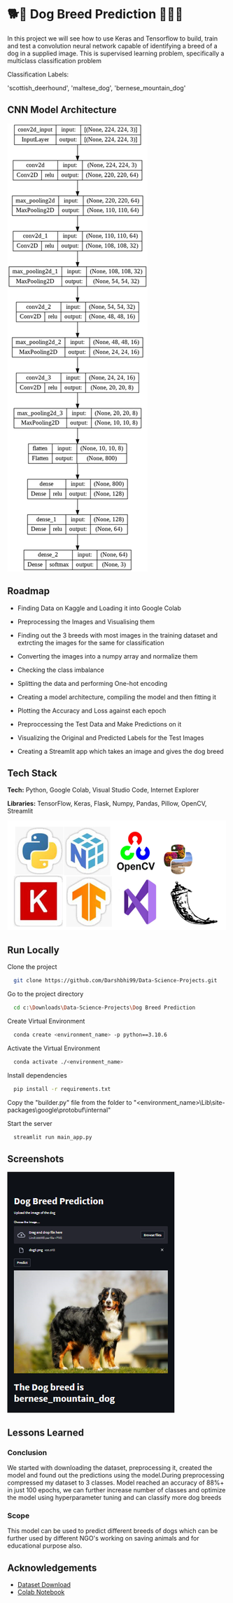 
# 🐕🐶 Dog Breed Prediction 🐕‍🦺🐩

In this project we will see how to use Keras and Tensorflow to build, train and test a convolution neural 
network capable of identifying a breed of a dog in a supplied image. This is supervised learning problem, 
specifically a multiclass classification problem

Classification Labels:

'scottish_deerhound', 'maltese_dog', 'bernese_mountain_dog'

## CNN Model Architecture

![Model](https://github.com/Darshbhi99/Data-Science-Projects/blob/main/Dog%20Breed%20Prediction/model.png?raw=true)

## Roadmap

- Finding Data on Kaggle and Loading it into Google 
  Colab

- Preprocessing the Images and Visualising them

- Finding out the 3 breeds with most images in 
  the training dataset and extrcting the images for 
  the same for classification

- Converting the images into a numpy array and 
  normalize them 

- Checking the class imbalance

- Splitting the data and performing One-hot encoding

- Creating a model architecture, compiling the model 
  and then fitting it

- Plotting the Accuracy and Loss against each epoch

- Preproccessing the Test Data and Make Predictions 
  on it

- Visualizing the Original and Predicted Labels for 
  the Test Images  

- Creating a Streamlit app which takes an image and 
  gives the dog breed  


## Tech Stack

**Tech:** Python, Google Colab, Visual Studio Code, 
          Internet Explorer

**Libraries:** TensorFlow, Keras, Flask, Numpy, Pandas,
               Pillow, OpenCV, Streamlit


![Logo](https://raw.githubusercontent.com/Darshbhi99/Data-Science-Projects/main/Traffic%20Sign%20Prediction/logo.png)


## Run Locally

Clone the project

```bash
  git clone https://github.com/Darshbhi99/Data-Science-Projects.git
```

Go to the project directory

```bash
  cd c:\Downloads\Data-Science-Projects\Dog Breed Prediction
```

Create Virtual Environment

```bash
  conda create <environment_name> -p python==3.10.6
```

Activate the Virtual Environment

```bash
  conda activate ./<environment_name>
```

Install dependencies

```bash
  pip install -r requirements.txt
```

Copy the "builder.py" file from the folder to "<environment_name>\Lib\site-packages\google\protobuf\internal"

Start the server

```bash
  streamlit run main_app.py
```


## Screenshots

![App Screenshot](https://github.com/Darshbhi99/Data-Science-Projects/blob/main/Dog%20Breed%20Prediction/app.png?raw=true)


## Lessons Learned

### Conclusion
We started with downloading the dataset, preprocessing it, 
created the model and found out the predictions using the
model.During preprocessing compressed my dataset to 3 classes. 
Model reached an accuracy of 88%+ in just 100 epochs, we can
further increase number of classes and optimize the model using 
hyperparameter tuning and can classify more dog breeds

### Scope
This model can be used to predict different breeds of dogs which
can be further used by different NGO's working on saving animals 
and for educational purpose also.

## Acknowledgements

 - [Dataset Download](https://www.kaggle.com/datasets/catherinehorng/dogbreedidfromcomp)
 - [Colab Notebook](https://drive.google.com/drive/folders/1Uo0o8cZfOHw8SX6kH2i_qrio5L1byxVp?usp=sharing)

